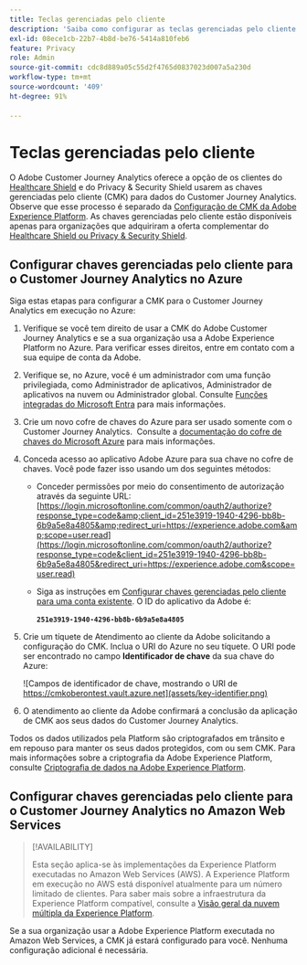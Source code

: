 ```yaml
---
title: Teclas gerenciadas pelo cliente
description: 'Saiba como configurar as teclas gerenciadas pelo cliente para o Customer Journey Analytics. '
exl-id: 08ece1cb-22b7-4b8d-be76-5414a810feb6
feature: Privacy
role: Admin
source-git-commit: cdc8d889a05c55d2f4765d0837023d007a5a230d
workflow-type: tm+mt
source-wordcount: '409'
ht-degree: 91%

---
```


# Teclas gerenciadas pelo cliente

O Adobe Customer Journey Analytics oferece a opção de os clientes do [Healthcare Shield](https://www.adobe.com/trust/compliance/hipaa-ready.html) e do Privacy &amp; Security Shield usarem as chaves gerenciadas pelo cliente (CMK) para dados do Customer Journey Analytics. Observe que esse processo é separado da [Configuração de CMK da Adobe Experience Platform](https://experienceleague.adobe.com/pt-br/docs/experience-platform/landing/governance-privacy-security/customer-managed-keys/overview). As chaves gerenciadas pelo cliente estão disponíveis apenas para organizações que adquiriram a oferta complementar do [Healthcare Shield ou Privacy &amp; Security Shield](https://experienceleague.adobe.com/pt-br/docs/events/customer-data-management-voices-recordings/governance/healthcare-shield).

## Configurar chaves gerenciadas pelo cliente para o Customer Journey Analytics no Azure

Siga estas etapas para configurar a CMK para o Customer Journey Analytics em execução no Azure:

1. Verifique se você tem direito de usar a CMK do Adobe Customer Journey Analytics e se a sua organização usa a Adobe Experience Platform no Azure. Para verificar esses direitos, entre em contato com a sua equipe de conta da Adobe.
1. Verifique se, no Azure, você é um administrador com uma função privilegiada, como Administrador de aplicativos, Administrador de aplicativos na nuvem ou Administrador global. Consulte [Funções integradas do Microsoft Entra](https://learn.microsoft.com/pt-br/entra/identity/role-based-access-control/permissions-reference) para mais informações.
1. Crie um novo cofre de chaves do Azure para ser usado somente com o Customer Journey Analytics.  Consulte a [documentação do cofre de chaves do Microsoft Azure](https://learn.microsoft.com/pt-br/azure/key-vault/general/) para mais informações.
1. Conceda acesso ao aplicativo Adobe Azure para sua chave no cofre de chaves. Você pode fazer isso usando um dos seguintes métodos:
   * Conceder permissões por meio do consentimento de autorização através da seguinte URL: [https://login.microsoftonline.com/common/oauth2/authorize?response_type=code&amp;client_id=251e3919-1940-4296-bb8b-6b9a5e8a4805&amp;redirect_uri=https://experience.adobe.com&amp;scope=user.read](https://login.microsoftonline.com/common/oauth2/authorize?response_type=code&client_id=251e3919-1940-4296-bb8b-6b9a5e8a4805&redirect_uri=https://experience.adobe.com&scope=user.read)

   * Siga as instruções em [Configurar chaves gerenciadas pelo cliente para uma conta existente](https://learn.microsoft.com/pt-br/azure/storage/common/customer-managed-keys-configure-cross-tenant-existing-account?toc=%2Fazure%2Fstorage%2Fblobs%2Ftoc.json&tabs=powershell-preview%2Cazure-portal#the-customer-grants-the-service-providers-app-access-to-the-key-in-the-key-vault). O ID do aplicativo da Adobe é:

     **`251e3919-1940-4296-bb8b-6b9a5e8a4805`**

1. Crie um tíquete de Atendimento ao cliente da Adobe solicitando a configuração do CMK. Inclua o URI do Azure no seu tíquete. O URI pode ser encontrado no campo **Identificador de chave** da sua chave do Azure:

   ![Campos de identificador de chave, mostrando o URI de https://cmkoberontest.vault.azure.net](assets/key-identifier.png)

1. O atendimento ao cliente da Adobe confirmará a conclusão da aplicação de CMK aos seus dados do Customer Journey Analytics.

Todos os dados utilizados pela Platform são criptografados em trânsito e em repouso para manter os seus dados protegidos, com ou sem CMK. Para mais informações sobre a criptografia da Adobe Experience Platform, consulte [Criptografia de dados na Adobe Experience Platform](https://experienceleague.adobe.com/pt-br/docs/experience-platform/landing/governance-privacy-security/encryption).

## Configurar chaves gerenciadas pelo cliente para o Customer Journey Analytics no Amazon Web Services

>[!AVAILABILITY]
>
>Esta seção aplica-se às implementações da Experience Platform executadas no Amazon Web Services (AWS). A Experience Platform em execução no AWS está disponível atualmente para um número limitado de clientes. Para saber mais sobre a infraestrutura da Experience Platform compatível, consulte a [Visão geral da nuvem múltipla da Experience Platform](https://experienceleague.adobe.com/pt-br/docs/experience-platform/landing/multi-cloud).

Se a sua organização usar a Adobe Experience Platform executada no Amazon Web Services, a CMK já estará configurado para você. Nenhuma configuração adicional é necessária.

